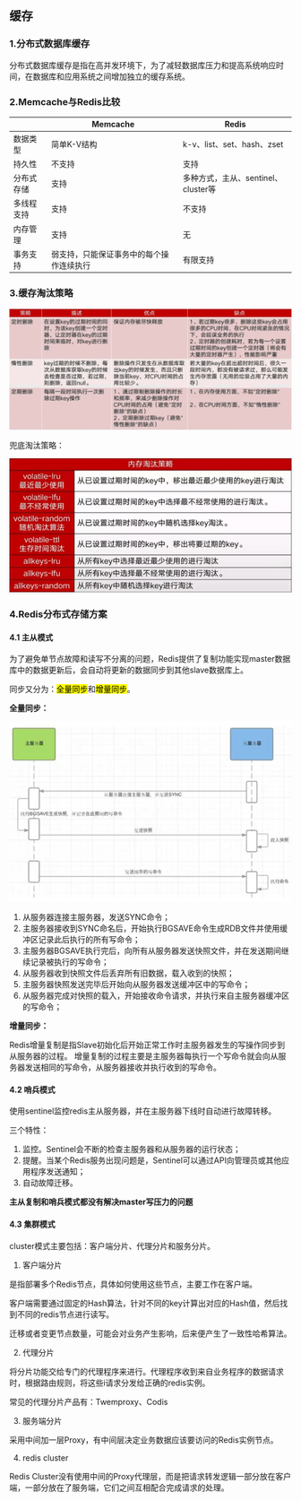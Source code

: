 ## 缓存
### 1.分布式数据库缓存

分布式数据库缓存是指在高并发环境下，为了减轻数据库压力和提高系统响应时间，在数据库和应用系统之间增加独立的缓存系统。

### 2.Memcache与Redis比较
||Memcache|Redis|
|-|-|-|
|数据类型|简单K-V结构|k-v、list、set、hash、zset|
|持久性|不支持|支持|
|分布式存储|支持|多种方式，主从、sentinel、cluster等|
|多线程支持|支持|不支持|
|内存管理|支持|无|
|事务支持|弱支持，只能保证事务中的每个操作连续执行|有限支持|

### 3.缓存淘汰策略

<img src="/assets/imgs/architect/case/cache过期策略.png" />

兜底淘汰策略：

<img src="/assets/imgs/architect/case/cache过期策略2.png">

### 4.Redis分布式存储方案

#### 4.1 主从模式

为了避免单节点故障和读写不分离的问题，Redis提供了复制功能实现master数据库中的数据更新后，会自动将更新的数据同步到其他slave数据库上。

同步又分为：<mark>全量同步</mark>和<mark>增量同步</mark>。

**全量同步：**

<img src="/assets/imgs/architect/case/redis主从复制.png">

1. 从服务器连接主服务器，发送SYNC命令；
2. 主服务器接收到SYNC命名后，开始执行BGSAVE命令生成RDB文件并使用缓冲区记录此后执行的所有写命令；
3. 主服务器BGSAVE执行完后，向所有从服务器发送快照文件，并在发送期间继续记录被执行的写命令；
4. 从服务器收到快照文件后丢弃所有旧数据，载入收到的快照；
5. 主服务器快照发送完毕后开始向从服务器发送缓冲区中的写命令；
6. 从服务器完成对快照的载入，开始接收命令请求，并执行来自主服务器缓冲区的写命令；

**增量同步：**

Redis增量复制是指Slave初始化后开始正常工作时主服务器发生的写操作同步到从服务器的过程。 增量复制的过程主要是主服务器每执行一个写命令就会向从服务器发送相同的写命令，从服务器接收并执行收到的写命令。

#### 4.2 哨兵模式
使用sentinel监控redis主从服务器，并在主服务器下线时自动进行故障转移。

三个特性：
1. 监控。Sentinel会不断的检查主服务器和从服务器的运行状态；
2. 提醒。当某个Redis服务出现问题是，Sentinel可以通过API向管理员或其他应用程序发送通知；
3. 自动故障迁移。

**主从复制和哨兵模式都没有解决master写压力的问题**

#### 4.3 集群模式

cluster模式主要包括：客户端分片、代理分片和服务分片。

1. 客户端分片

是指部署多个Redis节点，具体如何使用这些节点，主要工作在客户端。

客户端需要通过固定的Hash算法，针对不同的key计算出对应的Hash值，然后找到不同的redis节点进行读写。

迁移或者变更节点数量，可能会对业务产生影响，后来便产生了一致性哈希算法。

2. 代理分片

将分片功能交给专门的代理程序来进行。代理程序收到来自业务程序的数据请求时，根据路由规则，将这些i请求分发给正确的redis实例。

常见的代理分片产品有：Twemproxy、Codis

3. 服务端分片

采用中间加一层Proxy，有中间层决定业务数据应该要访问的Redis实例节点。

4. redis cluster

Redis Cluster没有使用中间的Proxy代理层，而是把请求转发逻辑一部分放在客户端，一部分放在了服务端，它们之间互相配合完成请求的处理。